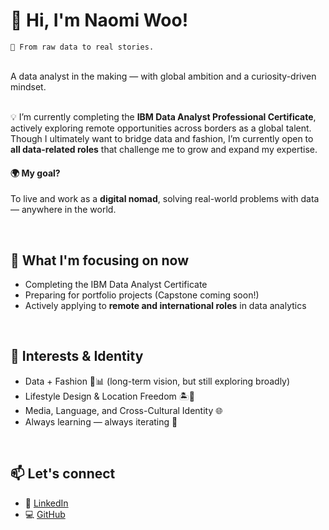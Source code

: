 # 👋 Hi, I'm Naomi Woo!  
`🎯 From raw data to real stories.`


<br/>
A data analyst in the making — with global ambition and a curiosity-driven mindset.

<br/>💡 I’m currently completing the **IBM Data Analyst Professional Certificate**, actively exploring remote opportunities across borders as a global talent.
Though I ultimately want to bridge data and fashion, I’m currently open to **all data-related roles** that challenge me to grow and expand my expertise.

#### 🌍 My goal?  
To live and work as a **digital nomad**, solving real-world problems with data — anywhere in the world.

<br/>


## 🔭 What I'm focusing on now
- Completing the IBM Data Analyst Certificate  
- Preparing for portfolio projects (Capstone coming soon!)  
- Actively applying to **remote and international roles** in data analytics  

<br/>

## 🌱 Interests & Identity
- Data + Fashion 👠📊 (long-term vision, but still exploring broadly)  
- Lifestyle Design & Location Freedom 🏝️💼  
- Media, Language, and Cross-Cultural Identity 🌐  
- Always learning — always iterating 🚀  

<br/>

## 📫 Let's connect
- 💼 [LinkedIn](https://www.linkedin.com/in/naomi-woo-profile/)  
- 💻 [GitHub](https://github.com/naomi-woo)  
